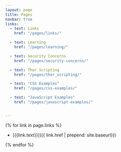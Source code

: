 ```yaml
---
layout: page
title: Pages
navbar: true
links:
  - text: Links
    href: "/pages/links/"

  - text: Learning
    href: "/pages/learning/"

  - text: Security Concerns
    href: "/pages/security-concerns/"

  - text: Thor Scripting
    href: "/pages/thor_scripting/"

  - text: "CSS Examples"
    href: "/pages/css-examples/"

  - text: "JavaScript Examples"
    href: "/pages/javascript-examples/"


---
```


{% for link in page.links %}
* [{{link.text}}]({{ link.href | prepend: site.baseurl}})

{% endfor %}
